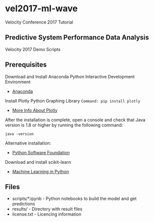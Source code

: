 # vel2017-ml-wave
Velocity Conference 2017 Tutorial

## Predictive System Performance Data Analysis
Velocity 2017 Demo Scripts

## Prerequisites

Download and Install Anaconda Python Interactive Development Environment

* [Anaconda](https://www.continuum.io)

Install Plotly Python Graphing Library
``Command: pip install plotly``

* [More Info About Plotly](https://plot.ly/python/)

After the installation is complete, open a console and check that Java version is 1.8 or higher by running the following command:

``java -version``

Alternative installation:

* [Python Software Foundation](https://www.python.org)

Download and install scikit-learn

* [Machine Learning in Python](http://scikit-learn.org)

## Files
* scripts/*.ipynb - Python notebooks to build the model and get predictions
* results/ - Directory with result files
* license.txt - Licencing information
